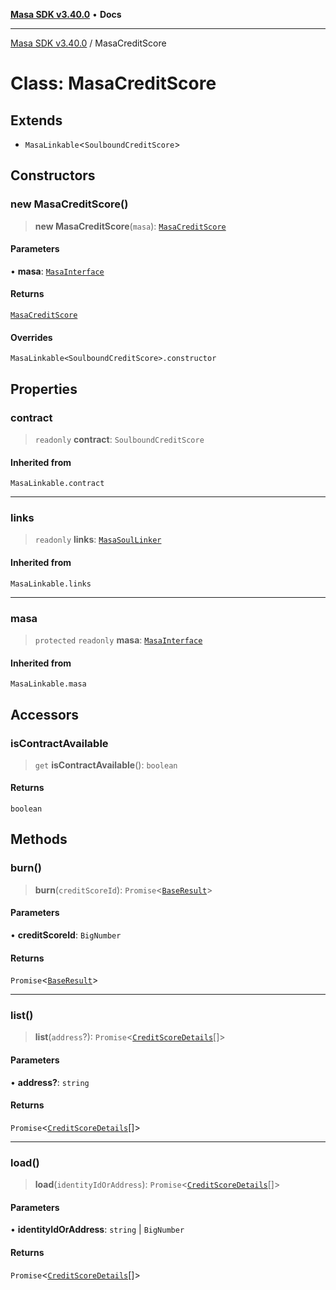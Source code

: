 [**Masa SDK v3.40.0**](../README.md) • **Docs**

***

[Masa SDK v3.40.0](../globals.md) / MasaCreditScore

# Class: MasaCreditScore

## Extends

- `MasaLinkable`\<`SoulboundCreditScore`\>

## Constructors

### new MasaCreditScore()

> **new MasaCreditScore**(`masa`): [`MasaCreditScore`](MasaCreditScore.md)

#### Parameters

• **masa**: [`MasaInterface`](../interfaces/MasaInterface.md)

#### Returns

[`MasaCreditScore`](MasaCreditScore.md)

#### Overrides

`MasaLinkable<SoulboundCreditScore>.constructor`

## Properties

### contract

> `readonly` **contract**: `SoulboundCreditScore`

#### Inherited from

`MasaLinkable.contract`

***

### links

> `readonly` **links**: [`MasaSoulLinker`](MasaSoulLinker.md)

#### Inherited from

`MasaLinkable.links`

***

### masa

> `protected` `readonly` **masa**: [`MasaInterface`](../interfaces/MasaInterface.md)

#### Inherited from

`MasaLinkable.masa`

## Accessors

### isContractAvailable

> `get` **isContractAvailable**(): `boolean`

#### Returns

`boolean`

## Methods

### burn()

> **burn**(`creditScoreId`): `Promise`\<[`BaseResult`](../interfaces/BaseResult.md)\>

#### Parameters

• **creditScoreId**: `BigNumber`

#### Returns

`Promise`\<[`BaseResult`](../interfaces/BaseResult.md)\>

***

### list()

> **list**(`address`?): `Promise`\<[`CreditScoreDetails`](../interfaces/CreditScoreDetails.md)[]\>

#### Parameters

• **address?**: `string`

#### Returns

`Promise`\<[`CreditScoreDetails`](../interfaces/CreditScoreDetails.md)[]\>

***

### load()

> **load**(`identityIdOrAddress`): `Promise`\<[`CreditScoreDetails`](../interfaces/CreditScoreDetails.md)[]\>

#### Parameters

• **identityIdOrAddress**: `string` \| `BigNumber`

#### Returns

`Promise`\<[`CreditScoreDetails`](../interfaces/CreditScoreDetails.md)[]\>
